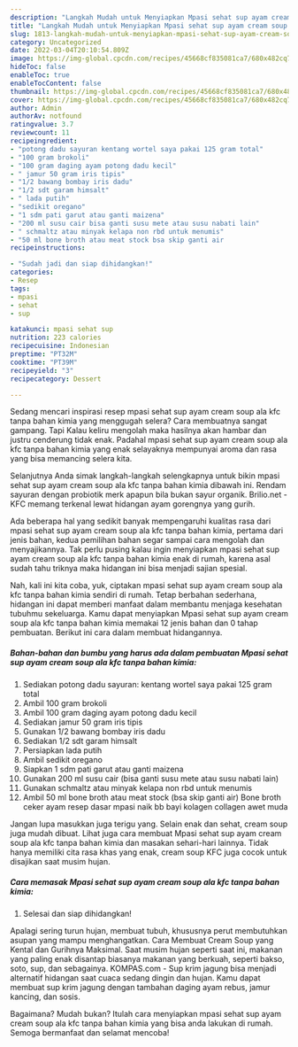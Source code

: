 ```yaml
---
description: "Langkah Mudah untuk Menyiapkan Mpasi sehat sup ayam cream soup ala kfc tanpa bahan kimia yang Sempurna, Buat Buka Puasa Enak"
title: "Langkah Mudah untuk Menyiapkan Mpasi sehat sup ayam cream soup ala kfc tanpa bahan kimia yang Sempurna, Buat Buka Puasa Enak"
slug: 1813-langkah-mudah-untuk-menyiapkan-mpasi-sehat-sup-ayam-cream-soup-ala-kfc-tanpa-bahan-kimia-yang-sempurna-buat-buka-puasa-enak
category: Uncategorized
date: 2022-03-04T20:10:54.809Z
image: https://img-global.cpcdn.com/recipes/45668cf835081ca7/680x482cq70/mpasi-sehat-sup-ayam-cream-soup-ala-kfc-tanpa-bahan-kimia-foto-resep-utama.jpg
hideToc: false
enableToc: true
enableTocContent: false
thumbnail: https://img-global.cpcdn.com/recipes/45668cf835081ca7/680x482cq70/mpasi-sehat-sup-ayam-cream-soup-ala-kfc-tanpa-bahan-kimia-foto-resep-utama.jpg
cover: https://img-global.cpcdn.com/recipes/45668cf835081ca7/680x482cq70/mpasi-sehat-sup-ayam-cream-soup-ala-kfc-tanpa-bahan-kimia-foto-resep-utama.jpg
author: Admin
authorAv: notfound
ratingvalue: 3.7
reviewcount: 11
recipeingredient:
- "potong dadu sayuran kentang wortel saya pakai 125 gram total"
- "100 gram brokoli"
- "100 gram daging ayam potong dadu kecil"
- " jamur 50 gram iris tipis"
- "1/2 bawang bombay iris dadu"
- "1/2 sdt garam himsalt"
- " lada putih"
- "sedikit oregano"
- "1 sdm pati garut atau ganti maizena"
- "200 ml susu cair bisa ganti susu mete atau susu nabati lain"
- " schmaltz atau minyak kelapa non rbd untuk menumis"
- "50 ml bone broth atau meat stock bsa skip ganti air                      Bone broth ceker ayam resep dasar mpasi naik bb bayi kolagen collagen awet muda"
recipeinstructions:

- "Sudah jadi dan siap dihidangkan!"
categories:
- Resep
tags:
- mpasi
- sehat
- sup

katakunci: mpasi sehat sup 
nutrition: 223 calories
recipecuisine: Indonesian
preptime: "PT32M"
cooktime: "PT39M"
recipeyield: "3"
recipecategory: Dessert

---
```



Sedang mencari inspirasi resep mpasi sehat sup ayam cream soup ala kfc tanpa bahan kimia yang menggugah selera? Cara membuatnya sangat gampang. Tapi Kalau keliru mengolah maka hasilnya akan hambar dan justru cenderung tidak enak. Padahal mpasi sehat sup ayam cream soup ala kfc tanpa bahan kimia yang enak selayaknya mempunyai aroma dan rasa yang bisa memancing selera kita.


Selanjutnya Anda simak langkah-langkah selengkapnya untuk bikin mpasi sehat sup ayam cream soup ala kfc tanpa bahan kimia dibawah ini. Rendam sayuran dengan probiotik merk apapun bila bukan sayur organik. Brilio.net - KFC memang terkenal lewat hidangan ayam gorengnya yang gurih.

Ada beberapa hal yang sedikit banyak mempengaruhi kualitas rasa dari mpasi sehat sup ayam cream soup ala kfc tanpa bahan kimia, pertama dari jenis bahan, kedua pemilihan bahan segar sampai cara mengolah dan menyajikannya. Tak perlu pusing kalau ingin menyiapkan mpasi sehat sup ayam cream soup ala kfc tanpa bahan kimia enak di rumah, karena asal sudah tahu triknya maka hidangan ini bisa menjadi sajian spesial.


Nah, kali ini kita coba, yuk, ciptakan mpasi sehat sup ayam cream soup ala kfc tanpa bahan kimia sendiri di rumah. Tetap berbahan sederhana, hidangan ini dapat memberi manfaat dalam membantu menjaga kesehatan tubuhmu sekeluarga. Kamu dapat menyiapkan Mpasi sehat sup ayam cream soup ala kfc tanpa bahan kimia memakai 12 jenis bahan dan 0 tahap pembuatan. Berikut ini cara dalam membuat hidangannya.

<!--inarticleads1-->

##### Bahan-bahan dan bumbu yang harus ada dalam pembuatan Mpasi sehat sup ayam cream soup ala kfc tanpa bahan kimia:

1. Sediakan potong dadu sayuran: kentang wortel saya pakai 125 gram total
1. Ambil 100 gram brokoli
1. Ambil 100 gram daging ayam potong dadu kecil
1. Sediakan  jamur 50 gram iris tipis
1. Gunakan 1/2 bawang bombay iris dadu
1. Sediakan 1/2 sdt garam himsalt
1. Persiapkan  lada putih
1. Ambil sedikit oregano
1. Siapkan 1 sdm pati garut atau ganti maizena
1. Gunakan 200 ml susu cair (bisa ganti susu mete atau susu nabati lain)
1. Gunakan  schmaltz atau minyak kelapa non rbd untuk menumis
1. Ambil 50 ml bone broth atau meat stock (bsa skip ganti air)                      Bone broth ceker ayam resep dasar mpasi naik bb bayi kolagen collagen awet muda


Jangan lupa masukkan juga terigu yang. Selain enak dan sehat, cream soup juga mudah dibuat. Lihat juga cara membuat Mpasi sehat sup ayam cream soup ala kfc tanpa bahan kimia dan masakan sehari-hari lainnya. Tidak hanya memiliki cita rasa khas yang enak, cream soup KFC juga cocok untuk disajikan saat musim hujan. 

<!--inarticleads2-->

##### Cara memasak Mpasi sehat sup ayam cream soup ala kfc tanpa bahan kimia:


1. Selesai dan siap dihidangkan!

Apalagi sering turun hujan, membuat tubuh, khususnya perut membutuhkan asupan yang mampu menghangatkan. Cara Membuat Cream Soup yang Kental dan Gurihnya Maksimal. Saat musim hujan seperti saat ini, makanan yang paling enak disantap biasanya makanan yang berkuah, seperti bakso, soto, sup, dan sebagainya. KOMPAS.com - Sup krim jagung bisa menjadi alternatif hidangan saat cuaca sedang dingin dan hujan. Kamu dapat membuat sup krim jagung dengan tambahan daging ayam rebus, jamur kancing, dan sosis. 

Bagaimana? Mudah bukan? Itulah cara menyiapkan mpasi sehat sup ayam cream soup ala kfc tanpa bahan kimia yang bisa anda lakukan di rumah. Semoga bermanfaat dan selamat mencoba!
